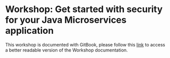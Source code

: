 # Workshop: Get started with security for your Java Microservices application

This workshop is documented with GitBook, please follow this [link](https://ibm-developer.gitbook.io/cloud-native-starter-security/) to access a better readable version of the Workshop documentation.
